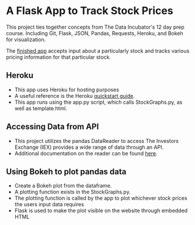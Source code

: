 # A Flask App to Track Stock Prices

This project ties together concepts from The Data Incubator's 12 day prep course. Including Git, Flask, JSON, Pandas,
Requests, Heroku, and Bokeh for visualization.

The [finished app](https://savel-milestone.herokuapp.com) accepts input about a particularly stock and tracks various pricing information for that particular stock.

## Heroku

- This app uses Heroku for hosting purposes
- A useful reference is the Heroku [quickstart guide](https://devcenter.heroku.com/articles/getting-started-with-python-o).
- This app runs using the app.py script, which calls StockGraphs.py, as well as template.html.

## Accessing Data from API

- This project utilizes the pandas DataReader to access The Investors Exchange (IEX) provides a wide range of data through an API.
- Additional documentation on the reader can be found [here](https://pandas-datareader.readthedocs.io/en/latest/remote_data.html#remote-data-iex). 


## Using Bokeh to plot pandas data
- Create a Bokeh plot from the dataframe.
- A plotting function exists in the StockGraphs.py.
- The plotting function is called by the app to plot whichever stock prices the users input data requires
- Flask is used to make the plot visible on the website through embedded HTML

